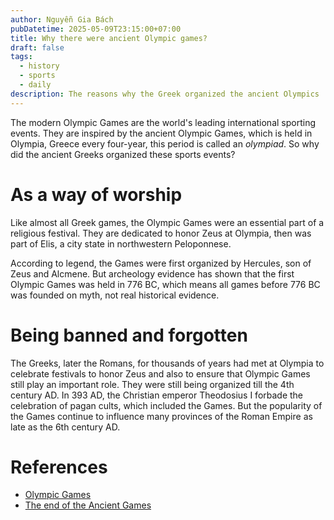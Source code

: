 ```yaml
---
author: Nguyễn Gia Bách
pubDatetime: 2025-05-09T23:15:00+07:00
title: Why there were ancient Olympic games?
draft: false
tags:
  - history
  - sports
  - daily
description: The reasons why the Greek organized the ancient Olympics
---
```


The modern Olympic Games are the world's leading international sporting events. They are inspired by the ancient Olympic Games, which is held in Olympia, Greece every four-year, this period is called an _olympiad_. So why did the ancient Greeks organized these sports events?

# As a way of worship

Like almost all Greek games, the Olympic Games were an essential part of a religious festival. They are dedicated to honor Zeus at Olympia, then was part of Elis, a city state in northwestern Peloponnese.

According to legend, the Games were first organized by Hercules, son of Zeus and Alcmene. But archeology evidence has shown that the first Olympic Games was held in 776 BC, which means all games before 776 BC was founded on myth, not real historical evidence.

# Being banned and forgotten

The Greeks, later the Romans, for thousands of years had met at Olympia to celebrate festivals to honor Zeus and also to ensure that Olympic Games still play an important role. They were still being organized till the 4th century AD. In 393 AD, the Christian emperor Theodosius I forbade the celebration of pagan cults, which included the Games. But the popularity of the Games continue to influence many provinces of the Roman Empire as late as the 6th century AD.

# References

- [Olympic Games](https://www.britannica.com/sports/Olympic-Games)
- [The end of the Ancient Games](https://www.olympics.com/ioc/ioc-overview/ioc-history/ancient-olympics/the-end-of-the-ancient-games)